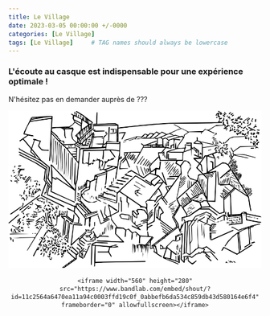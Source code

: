 ```yaml
---
title: Le Village
date: 2023-03-05 00:00:00 +/-0000
categories: [Le Village]
tags: [Le Village]     # TAG names should always be lowercase
---
```


### L'écoute au casque est indispensable pour une expérience optimale !
N'hésitez pas en demander auprès de ???

![Le Village](/assets/img/tableaux/LeVillage2.png)

<CENTER>

    <iframe width="560" height="280" src="https://www.bandlab.com/embed/shout/?id=11c2564a6470ea11a94c0003ffd19c0f_0abbefb6da534c859db43d580164e6f4" frameborder="0" allowfullscreen></iframe>

</CENTER>
